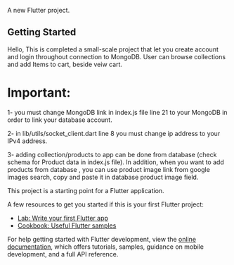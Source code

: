 A new Flutter project.

## Getting Started
Hello, This is completed a small-scale project that let you create account and login throughout connection to MongoDB. User can browse collections and add Items to cart, beside veiw cart. 

# Important:
1- you must change MongoDB link in index.js file line 21 to your MongoDB in order to link your database account.

2- in lib/utils/socket_client.dart line 8 you must change ip address to your IPv4 address.

3- adding collection/products to app can be done from database (check schema for Product data in index.js file). In addition, when you want to add products from database , you can use product image link from google images search, copy and paste it in database product image field.



This project is a starting point for a Flutter application.

A few resources to get you started if this is your first Flutter project:

- [Lab: Write your first Flutter app](https://docs.flutter.dev/get-started/codelab)
- [Cookbook: Useful Flutter samples](https://docs.flutter.dev/cookbook)

For help getting started with Flutter development, view the
[online documentation](https://docs.flutter.dev/), which offers tutorials,
samples, guidance on mobile development, and a full API reference.
